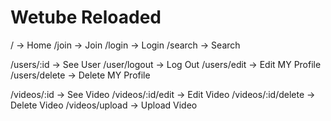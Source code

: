 # Wetube Reloaded

/ -> Home
/join -> Join
/login -> Login
/search -> Search

/users/:id -> See User
/user/logout -> Log Out
/users/edit -> Edit MY Profile
/users/delete -> Delete MY Profile

/videos/:id -> See Video
/videos/:id/edit -> Edit Video
/videos/:id/delete -> Delete Video
/videos/upload -> Upload Video